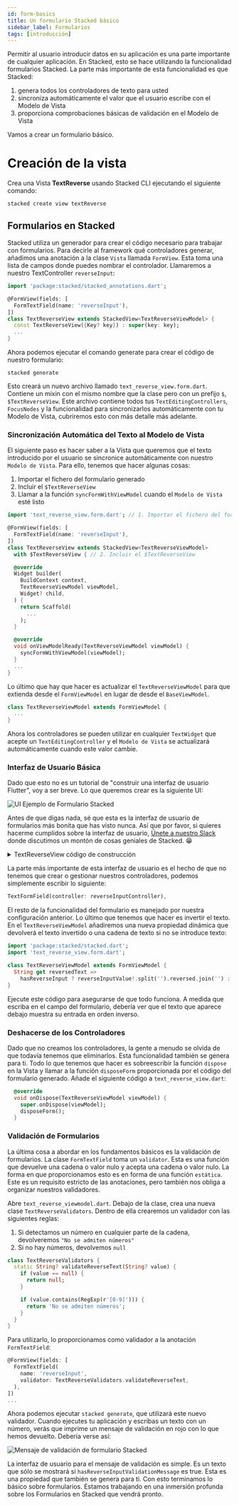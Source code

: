 ```yaml
---
id: form-basics
title: Un formulario Stacked básico
sidebar_label: Formularios
tags: [introducción]
---
```


Permitir al usuario introducir datos en su aplicación es una parte importante de cualquier aplicación. En Stacked, esto se hace utilizando la funcionalidad formularios Stacked. La parte más importante de esta funcionalidad es que Stacked:

1. genera todos los controladores de texto para usted
2. sincroniza automáticamente el valor que el usuario escribe con el Modelo de Vista
3. proporciona comprobaciones básicas de validación en el Modelo de Vista

Vamos a crear un formulario básico.


# Creación de la vista

Crea una Vista **TextReverse** usando Stacked CLI ejecutando el siguiente comando:

```shell
stacked create view textReverse
```


## Formularios en Stacked

Stacked utiliza un generador para crear el código necesario para trabajar con formularios. Para decirle al framework qué controladores generar, añadimos una anotación a la clase `Vista` llamada `FormView`. Esta toma una lista de campos donde puedes nombrar el controlador. Llamaremos a nuestro TextController `reverseInput`:

```dart
import 'package:stacked/stacked_annotations.dart';

@FormView(fields: [
  FormTextField(name: 'reverseInput'),
])
class TextReverseView extends StackedView<TextReverseViewModel> {
  const TextReverseView({Key? key}) : super(key: key);
  ...
}
```

Ahora podemos ejecutar el comando generate para crear el código de nuestro formulario:

```shell
stacked generate
```

Esto creará un nuevo archivo llamado `text_reverse_view.form.dart`. Contiene un mixin con el mismo nombre que la clase pero con un prefijo `$`, `$TextReverseView`. Este archivo contiene todos tus `TextEditingControllers`, `FocusNodes` y la funcionalidad para sincronizarlos automáticamente con tu Modelo de Vista, cubriremos esto con más detalle más adelante.

### Sincronización Automática del Texto al Modelo de Vista

El siguiente paso es hacer saber a la Vista que queremos que el texto introducido por el usuario se sincronice automáticamente con nuestro `Modelo de Vista`. Para ello, tenemos que hacer algunas cosas:

1. Importar el fichero del formulario generado
2. Incluir el `$TextReverseView`
3. Llamar a la función `syncFormWithViewModel` cuando el `Modelo de Vista` esté listo

```dart
import 'text_reverse_view.form.dart'; // 1. Importar el fichero del formulario generado

@FormView(fields: [
  FormTextField(name: 'reverseInput'),
])
class TextReverseView extends StackedView<TextReverseViewModel>
  with $TextReverseView { // 2. Incluir el $TextReverseView

  @override
  Widget builder(
    BuildContext context,
    TextReverseViewModel viewModel,
    Widget? child,
  ) {
    return Scaffold(
      ...
    );
  }

  @override
  void onViewModelReady(TextReverseViewModel viewModel) {
    syncFormWithViewModel(viewModel);
  }
  ...
}
```

Lo último que hay que hacer es actualizar el `TextReverseViewModel` para que extienda desde el `FormViewModel` en lugar de desde el `BaseViewModel`.

```dart
class TextReverseViewModel extends FormViewModel {
  ...
}
```

Ahora los controladores se pueden utilizar en cualquier `TextWidget` que acepte un `TextEditingController` y el `Modelo de Vista` se actualizará automáticamente cuando este valor cambie.

### Interfaz de Usuario Básica

Dado que esto no es un tutorial de "construir una interfaz de usuario Flutter", voy a ser breve. Lo que queremos crear es la siguiente UI:

![UI Ejemplo de Formulario Stacked](/img/getting-started/04-reverse-text-screenshot.png)

Antes de que digas nada, sé que esta es la interfaz de usuario de formularios más bonita que has visto nunca. Así que por favor, si quieres hacerme cumplidos sobre la interfaz de usuario, [Únete a nuestro Slack](https://join.slack.com/t/filledstacks/shared_invite/zt-1mmpc84as-g_3l8bLHkEFekRfXnr7MXQ) donde discutimos un montón de cosas geniales de Stacked. 😁

<details>
<summary>TextReverseView código de construcción</summary>
<p>
Sustituye tu función constructora en "text_reverse_view.dart" por lo siguiente.

```dart
 @override
  Widget builder(
    BuildContext context,
    TextReverseViewModel viewModel,
    Widget? child,
  ) {
    return Scaffold(
      appBar: AppBar(title: const Text('Text Reverser')),
      body: Container(
        padding: const EdgeInsets.only(left: 25.0, right: 25.0),
        child: SingleChildScrollView(
          child: Column(
            crossAxisAlignment: CrossAxisAlignment.start,
            children: [
              verticalSpaceMedium,
              const Text(
                'Text to Reverse',
                style: TextStyle(fontSize: 18, fontWeight: FontWeight.w700),
              ),
              verticalSpaceSmall,
              TextFormField(controller: reverseInputController),
              if (viewModel.hasReverseInputValidationMessage) ...[
                verticalSpaceTiny,
                Text(
                  viewModel.reverseInputValidationMessage!,
                  style: const TextStyle(
                    color: Colors.red,
                    fontSize: 12,
                    fontWeight: FontWeight.w700,
                  ),
                ),
              ],
              verticalSpaceMedium,
              Text(
                viewModel.reversedText,
                style: const TextStyle(
                  fontSize: 18,
                  fontWeight: FontWeight.w700,
                ),
              ),
            ],
          ),
        ),
      ),
    );
  }
```
</p>
</details>

La parte más importante de esta interfaz de usuario es el hecho de que no tenemos que crear o gestionar nuestros controladores, podemos simplemente escribir lo siguiente:

```dart
TextFormField(controller: reverseInputController),
```

El resto de la funcionalidad del formulario es manejado por nuestra configuración anterior. Lo último que tenemos que hacer es invertir el texto. En el `TextReverseViewModel` añadiremos una nueva propiedad dinámica que devolverá el texto invertido o una cadena de texto si no se introduce texto:

```dart
import 'package:stacked/stacked.dart';
import 'text_reverse_view.form.dart';

class TextReverseViewModel extends FormViewModel {
  String get reversedText =>
    hasReverseInput ? reverseInputValue!.split('').reversed.join('') : '----';
}
```

Ejecute este código para asegurarse de que todo funciona. A medida que escriba en el campo del formulario, debería ver que el texto que aparece debajo muestra su entrada en orden inverso.

### Deshacerse de los Controladores

Dado que no creamos los controladores, la gente a menudo se olvida de que todavía tenemos que eliminarlos. Esta funcionalidad también se genera para ti. Todo lo que tenemos que hacer es sobreescribir la función `dispose` en la Vista y llamar a la función `disposeForm` proporcionada por el código del formulario generado. Añade el siguiente código a `text_reverse_view.dart`:

```dart
  @override
  void onDispose(TextReverseViewModel viewModel) {
    super.onDispose(viewModel);
    disposeForm();
  }
```

### Validación de Formularios

La última cosa a abordar en los fundamentos básicos es la validación de formularios. La clase `FormTextField` toma un `validator`. Esta es una función que devuelve una cadena o valor nulo y acepta una cadena o valor nulo. La forma en que proporcionamos esto es en forma de una función `estática`. Este es un requisito estricto de las anotaciones, pero también nos obliga a organizar nuestros validadores.

Abre `text_reverse_viewmodel.dart`. Debajo de la clase, crea una nueva clase `TextReverseValidators`. Dentro de ella crearemos un validador con las siguientes reglas:

1. Si detectamos un número en cualquier parte de la cadena, devolveremos `"No se admiten números"`
2. Si no hay números, devolvemos `null`

```dart
class TextReverseValidators {
  static String? validateReverseText(String? value) {
    if (value == null) {
      return null;
    }

    if (value.contains(RegExp(r'[0-9]'))) {
      return 'No se admiten números';
    }
  }
}
```

Para utilizarlo, lo proporcionamos como validador a la anotación `FormTextField`:

```dart
@FormView(fields: [
  FormTextField(
    name: 'reverseInput',
    validator: TextReverseValidators.validateReverseText,
  ),
])
...
```

Ahora podemos ejecutar `stacked generate`, que utilizará este nuevo validador. Cuando ejecutes tu aplicación y escribas un texto con un número, verás que imprime un mensaje de validación en rojo con lo que hemos devuelto. Debería verse así:

![Mensaje de validación de formulario Stacked](/img/getting-started/04-form-validation.gif)

La interfaz de usuario para el mensaje de validación es simple. Es un texto que sólo se mostrará si `hasReverseInputValidationMessage` es true. Esta es una propiedad que también se genera para ti. Con esto terminamos lo básico sobre formularios. Estamos trabajando en una inmersión profunda sobre los Formularios en Stacked que vendrá pronto.
